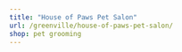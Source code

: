 ```yaml
---
title: "House of Paws Pet Salon"
url: /greenville/house-of-paws-pet-salon/
shop: pet grooming
---
```

